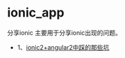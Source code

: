 # ionic_app
分享ionic 主要用于分享ionic出现的问题。
* 1、[ionic2+angular2中踩的那些坑](https://github.com/hendulangzi/ionic_app/blob/master/no1.md)

 
